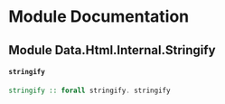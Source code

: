 # Module Documentation

## Module Data.Html.Internal.Stringify

#### `stringify`

``` purescript
stringify :: forall stringify. stringify
```




